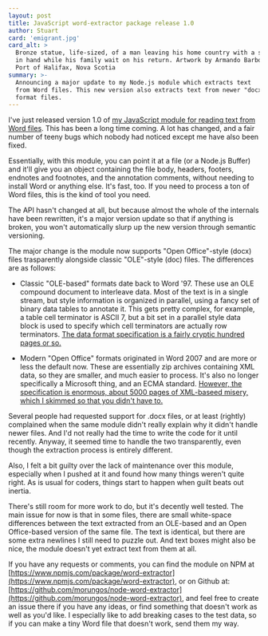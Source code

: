 ```yaml
---
layout: post
title: JavaScript word-extractor package release 1.0
author: Stuart
card: 'emigrant.jpg'
card_alt: >
  Bronze statue, life-sized, of a man leaving his home country with a suitcase
  in hand while his family wait on his return. Artwork by Armando Barbon, 
  Port of Halifax, Nova Scotia
summary: >-
  Announcing a major update to my Node.js module which extracts text
  from Word files. This new version also extracts text from newer "docx"
  format files.
---
```


I've just released version 1.0 of [my JavaScript module for reading text 
from Word files](https://github.com/morungos/node-word-extractor). This has been a long time coming. A lot has changed, and 
a fair number of teeny bugs which nobody had noticed except me have also 
been fixed.

Essentially, with this module, you can point it at a file (or a Node.js Buffer)
and it'll give you an object containing the file body, headers, footers, endnotes
and footnotes, and the annotation comments, without needing to install Word or
anything else. It's fast, too. If you need to process a ton of Word files, this 
is the kind of tool you need. 

The API hasn't changed at all, but because almost the whole of
the internals have been rewritten, it's a major version update so that if
anything is broken, you won't automatically slurp up the new version 
through semantic versioning. 

The major change is the module now supports "Open Office"-style (docx) files
trasparently alongside classic "OLE"-style (doc) files. The differences are
as follows:

* Classic "OLE-based" formats date back to Word '97. These use an OLE 
  compound document to interleave data. Most of the text is in a single stream,
  but style information is organized in parallel, using a fancy set of binary
  data tables to annotate it. This gets pretty complex, for example, a table
  cell terminator is ASCII 7, but a bit set in a parallel style data block 
  is used to specify which cell terminators are actually row terminators. 
  [The data format specification is a fairly cryptic hundred pages or so.](https://docs.microsoft.com/en-us/openspecs/office_file_formats/ms-doc/ccd7b486-7881-484c-a137-51170af7cc22) 

* Modern "Open Office" formats originated in Word 2007 and are more or
  less the default now. These are essentially zip archives containing XML
  data, so they are smaller, and much easier to process. It's also no longer 
  specifically a Microsoft thing, and an ECMA standard. [However, the specification
  is enormous, about 5000 pages of XML-baseed misery, which I skimmed so that you didn't have to.](https://www.ecma-international.org/publications-and-standards/standards/ecma-376/)

Several people had requested support for .docx files, or at least (rightly) 
complained when the same module didn't really explain why it didn't handle 
newer files. And I'd not really had the time to write the code for it until
recently. Anyway, it seemed time to handle the two transparently, even though 
the extraction process is entirely different. 

Also, I felt a bit guilty over the lack of maintenance over this module, 
especially when I pushed at it and found how many things weren't quite right. 
As is usual for coders, things start to happen when guilt beats out inertia. 

There's still room for more work to do, but it's decently well tested. The
main issue for now is that in some files, there are small white-space differences between
the text extracted from an OLE-based and an Open Office-based version of the same
file. The text is identical, but there are some extra newlines I still need to 
puzzle out. And text boxes might also be nice, the module doesn't yet extract
text from them at all. 

If you have any requests or comments, you can find the module on NPM at
[https://www.npmjs.com/package/word-extractor](https://www.npmjs.com/package/word-extractor),
or on Github at: [https://github.com/morungos/node-word-extractor](https://github.com/morungos/node-word-extractor),
and feel free to create an issue there if you have any ideas, or find something that
doesn't work as well as you'd like. I especially like to add breaking cases to 
the test data, so if you can make a tiny Word file that doesn't work, send them my way.
